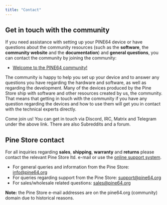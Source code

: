 ```yaml
---
title: "Contact"
---
```


## Get in touch with the community

If you need assistance with setting up your PINE64 device or have questions about the community resources (such as the **software**, the **community website** and the **documentation**) and **general questions**, you can contact the community by joining the community:

* [Welcome to the PINE64 community!](/community/)

The community is happy to help you set up your device and to answer any questions you have regarding the hardware and software, as well as regarding the development. Many of the devices produced by the Pine Store ship with software and other resources created by us, the community. That means that getting in touch with the community if you have any question regarding the devices and how to use them will get you in contact with the technical experts directly. 

Come join us! You can get in touch via Discord, IRC, Matrix and Telegram under the above link. There are also Subreddits and a forum.

## Pine Store contact

For all inquiries regarding **sales**, **shipping**, **warranty** and **returns** please contact the relevant Pine Store ltd. e-mail or use the [online support system](https://support.pine64.org/).

* For general queries and information from the Pine Store: info@pine64.org
* For queries regarding support from the Pine Store: support@pine64.org
* For sales/wholesale related questions: sales@pine64.org

**Note:** the Pine Store e-mail addresses are on the pine64.org (community) domain due to historical reasons.